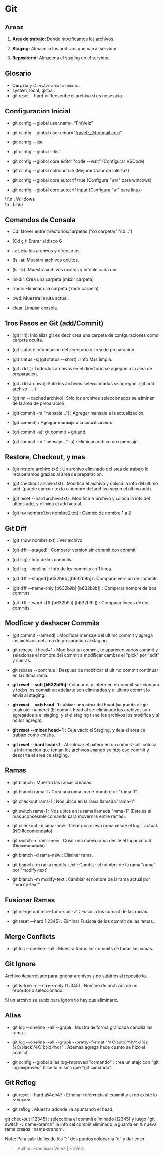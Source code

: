 # Git

## Areas
1. **Area de trabajo:** Donde modificamos los archivos.

2. **Staging:** Almacena los archivos que van al servidor.

3. **Repositorio:** Almacena el staging en el servidor.

## Glosario
* Carpeta y Directorio es lo mismo.
* system, local, global.
* git reset --hard => Reescribe el archivo si es nesesario.

## Configuracion Inicial
* git config --global user.name="FraVelz"

* git config --global user.email="fravelz_@hotmail.com"

* git config --list

* git config --global --list

* git config --global core.editor "code --wait"  (Configurar VSCode)

* git config --global color.ui true (Mejorar Color de interfaz)

* git config --global core.autocrlf true (Configura "\r\n" para windows)

* git config --global core.autocrlf input (Configura "\n" para linux)

\r\n : Windows \
\n : Linux

## Comandos de Consola
* Cd: Mover entre directorios/carpetas ("cd carpeta/" "cd ..")

* (Cd g:): Entrar al disco G 

* ls: Lista los archivos y directorios.

* (ls -a): Muestra archivos ocultos.

* (ls -la): Muestra archivos ocultos y info de cada uno.

* mkdir: Crea una carpeta (mkdir carpeta)

* rmdir: Eliminar una carpeta (rmdir carpeta)

* pwd: Muestra la ruta actual.

* clear: Limpiar consola.

## 1ros Pasos en Git (add/Commit)
* (git init): Inicializa git es decir crea una carpeta de confguraciones como carpeta oculta.

* (git status): Informacion del directorio y area de preparacion.

* (git status -s)(git status --short) : Info Mas limpia.

* (git add .): Todos los archivos en el directorio se agregan a la area de preparacion.
* (git add archivo): Solo los archivos seleccionados se agregan. (git add archivo .. ..)

* (git rm --cached archivo): Solo los archivos seleccionados se eliminan de la area de preparacion.

* (git commit -m "mensaje...") : Agregar mensaje a la actualizacion.
* (git commit) : Agregar mensaje a la actualizacion.

* (git commit -a): git commit + git add 

* (git commit -m "mensaje..." -a) : Eliminar archivo con mensaje.

## Restore, Checkout, y mas

* (git restore archivo.txt) : Un archivo eliminado del area de trabajo lo recuperamos gracias al area de preparacion.

* (git checkout archivo.txt) : Modifica el archivo y coloca la info del ultimo add. (puede cambar texto o nombre del archivo segun el ultimo add).

* (git reset --hard archivo.txt) : Modifica el archivo y coloca la info del ultimo add, y elimina el add actual.

* (git mv nombre1.txt nombre2.txt) : Cambio de nombre 1 a 2

## Git Diff

* (git show nombre.txt) : Ver archivo

* (git diff --staged) : Comparar version sin commit con commit

* (git log) : Info de los commits.

* (git log --oneline) : Info de los commits en 1 linea.

* (git diff --staged [b632b9b] [b632b9b]) : Comparar version de commits

* (git diff --name-only [b632b9b] [b632b9b]) : Comparar nombre de dos commits

* (git diff --word-diff [b632b9b] [b632b9b]) : Comparar lineas de dos commits

## Modficar y deshacer Commits

* (git commit --amend) : Modificar mensaje del ultimo commit y agrega los archivos del area de preparacion al staging.

* git rebase -i head~1 : Modificar un commit, te aparecen varios commit y selecionas el nombre del commit a modificar cambas el "pick" por "edit" y cierras.

* git rebase --continue : Despues de modificar el ultimo commit continuar en la ultima rama.

* **git reset --soft [b632b9b]:** Colocar el puntero en el commit selecionado y todos los commit en adelante son eliminados y el ultimo commit lo envia al staging. 

* **git reset --soft head~1** : ubicar uno atras del head (se puede elegir cualquier numero) (El commit head al ser eliminado los archivos son agregados a el staging, y si el staging tiene los archivos los modifica y si no los agrega).

* **git reset --mixed head~1** : Deja vacio el Staging, y deja el area de trabajo como estaba.

* **git reset --hard head~1** : Al colocar el putero en un commit solo coloca la informacion que tenian los archivos cuando se hizo ese commit y descarta el area de staging.

## Ramas
* git branch : Muestra las ramas creadas.

* git branch rama-1 : Crea una rama con el nombre de "rama-1".

* git checkout rama-1 : Nos ubica en la rama llamada "rama-1".

* git switch rama-1 : Nos ubica en la rama llamada "rama-1" (Este es el mas aconsejable comando para movernos entre ramas).

* git checkout -b rama-new : Crear una nueva rama desde el lugar actual. (NO Recomendado)

* git switch -c rama-new : Crear una nueva rama desde el lugar actual (Recomendado)

* git branch -d rama-new : Eliminar rama.

* git branch -m rama modify-text : Cambiar el nombre de la rama "rama" por "modify-text"

* git branch -m modify-text : Cambiar el nombre de la rama actual por "modify-text"

## Fusionar Ramas 
* git merge optimize-func-sum-v1 : Fusiona los commit de las ramas.

* git reset --hard [12345] : Eliminar Fusiona de los commit de las ramas.

## Merge Conflicts 
* git log --oneline --all : Muestra todos los commits de todas las ramas.

## Git Ignore
Archivo desarrollado para ignorar archivos y no subirlos al repositorio.

* git ls-tree -r --name-only [12345] : Nombre de archivos de un repositorio seleccionado.

Si un archivo se subio para ignorarlo hay que eliminarlo.

## Alias
* git log --oneline --all --graph : Mustra de forma graficada cencilla las ramas.

* git log --oneline --all --graph --pretty=format:"%C(auto)%h%d %s %C(black)%C(bold)%cr" : Ademas agrega hace cuanto se hizo el commit.

* git config --global alias.log-improved "comando" : crea un atajo con "git log-improved" hace lo mismo que "git comando".

## Git Reflog

* git reset --hard a54eb47 : Eliminar referencia al commit y si no existe lo recupera. 

* git reflog : Muestra adonde va apuntando el head.

git checkout [12345] : selecciona el commit eliminado [12345] y luego "git switch -c name-branch" la info del commit eliminado la guarda en la nueva rama creada "name-branch".

Note: Para salir de los de los ":" dos puntos colocar la "q" y dar enter.

> Author: Francisco Vélez | FraVelz
